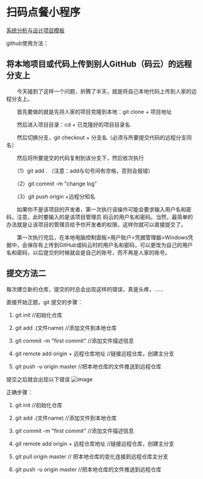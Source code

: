 # 扫码点餐小程序

[系统分析与设计项目模板](https://sysu-sasd-project.github.io/dashboard/)

github使用方法：
##  将本地项目或代码上传到别人GitHub（码云）的远程分支上
　　今天碰到了这样一个问题，折腾了半天，就是将自己本地代码上传到人家的远程分支上。

　　首先要做的就是先将人家的项目克隆到本地：git clone + 项目地址

　　然后进入项目目录：cd + 已克隆好的项目目录名

　　然后切换分支，git checkout + 分支名（必须与所要提交代码的远程分支同名）

　　然后将所要提交的代码复制到该分支下，然后依次执行

　　（1）git add .     （注意：add与句号间有空格，否则会报错）

　　（2）git commit -m "change log" 

　　（3）git push origin +远程分知名

　　如果你不是该项目的开发者，第一次执行该操作可能会要求输入用户名和密码，注意，此时要输入的是该项目管理员 码云的用户名和密码。当然，最简单的办法就是让该项目的管理员给予你开发者的权限，这样你就可以直接提交了。

　　第一次执行完后，在本地电脑控制面板>用户账户>凭据管理器>Windows凭据中，会保存有上传到GitHub或码云时的用户名和密码，可以更改为自己的用户名和密码，以后提交的时候就会是自己的账号，而不再是人家的账号。
##  提交方法二
 每次建立新的仓库，提交的时总会出现这样的错误，真是头疼，......

直接开始正题，git 提交的步骤：

1. git init //初始化仓库

2. git add .(文件name) //添加文件到本地仓库

3. git commit -m "first commit" //添加文件描述信息

4. git remote add origin + 远程仓库地址 //链接远程仓库，创建主分支
 
5. git push -u origin master //把本地仓库的文件推送到远程仓库
 
提交之后就会出现以下错误
![image](https://github.com/resisterdkdk/newhug/blob/master/img/error.png)<br>

正确步骤：
1. git init //初始化仓库

2. git add .(文件name) //添加文件到本地仓库

3. git commit -m "first commit" //添加文件描述信息

4. git remote add origin + 远程仓库地址 //链接远程仓库，创建主分支

5. git pull origin master // 把本地仓库的变化连接到远程仓库主分支

6. git push -u origin master //把本地仓库的文件推送到远程仓库
